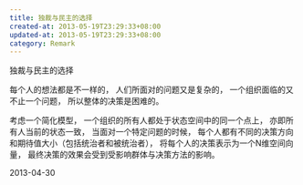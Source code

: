 ```yaml
---
title: 独裁与民主的选择
created-at: 2013-05-19T23:29:33+08:00
updated-at: 2013-05-19T23:29:33+08:00
category: Remark
---
```


独裁与民主的选择

每个人的想法都是不一样的，
人们所面对的问题又是复杂的，
一个组织面临的又不止一个问题，
所以整体的决策是困难的。

考虑一个简化模型，
一个组织的所有人都处于状态空间中的同一个点上，
亦即所有人当前的状态一致，
当面对一个特定问题的时候，
每个人都有不同的决策方向和期待值大小（包括统治者和被统治者），
将每个人的决策表示为一个N维空间向量，
最终决策的效果会受到受影响群体与决策方法的影响。


2013-04-30
